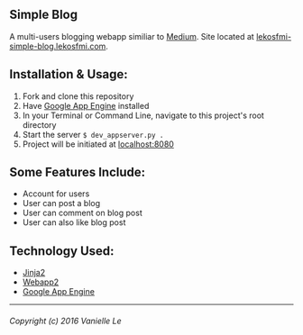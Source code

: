 Simple Blog 
--------------------

A multi-users blogging webapp similiar to [Medium](https://medium.com). 
Site located at [lekosfmi-simple-blog.lekosfmi.com](http://lekosfmi-simple-blog.appspot.com).


## Installation & Usage:
1. Fork and clone this repository
2. Have [Google App Engine](https://cloud.google.com/appengine/downloads#Google_App_Engine_SDK_for_Python) installed
3. In your Terminal or Command Line, navigate to this project's root directory
4. Start the server ```$ dev_appserver.py .```
5. Project will be initiated at [localhost:8080](http://localhost:8080)

## Some Features Include:
 - Account for users
 - User can post a blog
 - User can comment on blog post
 - User can also like blog post
 
## Technology Used:
- [Jinja2](http://jinja.pocoo.org/docs/dev/)
- [Webapp2](https://webapp2.readthedocs.io/en/latest/)
- [Google App Engine](https://cloud.google.com/appengine/downloads#Google_App_Engine_SDK_for_Python)

-------------------
###### Copyright (c) 2016 Vanielle Le
